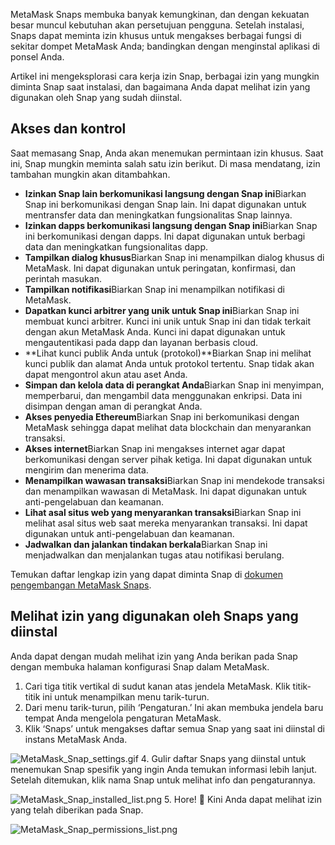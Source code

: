 MetaMask Snaps membuka banyak kemungkinan, dan dengan kekuatan besar muncul kebutuhan akan persetujuan pengguna. Setelah instalasi, Snaps dapat meminta izin khusus untuk mengakses berbagai fungsi di sekitar dompet MetaMask Anda; bandingkan dengan menginstal aplikasi di ponsel Anda.


Artikel ini mengeksplorasi cara kerja izin Snap, berbagai izin yang mungkin diminta Snap saat instalasi, dan bagaimana Anda dapat melihat izin yang digunakan oleh Snap yang sudah diinstal.


Akses dan kontrol
-----------------


Saat memasang Snap, Anda akan menemukan permintaan izin khusus. Saat ini, Snap mungkin meminta salah satu izin berikut. Di masa mendatang, izin tambahan mungkin akan ditambahkan.


* **Izinkan Snap lain berkomunikasi langsung dengan Snap ini**Biarkan Snap ini berkomunikasi dengan Snap lain. Ini dapat digunakan untuk mentransfer data dan meningkatkan fungsionalitas Snap lainnya.
* **Izinkan dapps berkomunikasi langsung dengan Snap ini**Biarkan Snap ini berkomunikasi dengan dapps. Ini dapat digunakan untuk berbagi data dan meningkatkan fungsionalitas dapp.
* **Tampilkan dialog khusus**Biarkan Snap ini menampilkan dialog khusus di MetaMask. Ini dapat digunakan untuk peringatan, konfirmasi, dan perintah masukan.
* **Tampilkan notifikasi**Biarkan Snap ini menampilkan notifikasi di MetaMask.
* **Dapatkan kunci arbitrer yang unik untuk Snap ini**Biarkan Snap ini membuat kunci arbitrer. Kunci ini unik untuk Snap ini dan tidak terkait dengan akun MetaMask Anda. Kunci ini dapat digunakan untuk mengautentikasi pada dapp dan layanan berbasis cloud.
* **Lihat kunci publik Anda untuk (protokol)**Biarkan Snap ini melihat kunci publik dan alamat Anda untuk protokol tertentu. Snap tidak akan dapat mengontrol akun atau aset Anda.
* **Simpan dan kelola data di perangkat Anda**Biarkan Snap ini menyimpan, memperbarui, dan mengambil data menggunakan enkripsi. Data ini disimpan dengan aman di perangkat Anda.
* **Akses penyedia Ethereum**Biarkan Snap ini berkomunikasi dengan MetaMask sehingga dapat melihat data blockchain dan menyarankan transaksi.
* **Akses internet**Biarkan Snap ini mengakses internet agar dapat berkomunikasi dengan server pihak ketiga. Ini dapat digunakan untuk mengirim dan menerima data.
* **Menampilkan wawasan transaksi**Biarkan Snap ini mendekode transaksi dan menampilkan wawasan di MetaMask. Ini dapat digunakan untuk anti-pengelabuan dan keamanan.
* **Lihat asal situs web yang menyarankan transaksi**Biarkan Snap ini melihat asal situs web saat mereka menyarankan transaksi. Ini dapat digunakan untuk anti-pengelabuan dan keamanan.
* **Jadwalkan dan jalankan tindakan berkala**Biarkan Snap ini menjadwalkan dan menjalankan tugas atau notifikasi berulang.


Temukan daftar lengkap izin yang dapat diminta Snap di [dokumen pengembangan MetaMask Snaps](https://docs.metamask.io/guide/snaps-rpc-api.html).


Melihat izin yang digunakan oleh Snaps yang diinstal
----------------------------------------------------


Anda dapat dengan mudah melihat izin yang Anda berikan pada Snap dengan membuka halaman konfigurasi Snap dalam MetaMask.


1. Cari tiga titik vertikal di sudut kanan atas jendela MetaMask. Klik titik-titik ini untuk menampilkan menu tarik-turun.
2. Dari menu tarik-turun, pilih ‘Pengaturan.’ Ini akan membuka jendela baru tempat Anda mengelola pengaturan MetaMask.
3. Klik ‘Snaps’ untuk mengakses daftar semua Snap yang saat ini diinstal di instans MetaMask Anda.


![MetaMask_Snap_settings.gif](https://support.metamask.io/hc/article_attachments/18379505639195)
4. Gulir daftar Snaps yang diinstal untuk menemukan Snap spesifik yang ingin Anda temukan informasi lebih lanjut. Setelah ditemukan, klik nama Snap untuk melihat info dan pengaturannya.


![MetaMask_Snap_installed_list.png](https://support.metamask.io/hc/article_attachments/18379508227355)
5. Hore! 🙌 Kini Anda dapat melihat izin yang telah diberikan pada Snap.


![MetaMask_Snap_permissions_list.png](https://support.metamask.io/hc/article_attachments/18379505659163)
